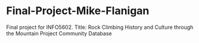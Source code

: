 # Final-Project-Mike-Flanigan
Final project for INFO5602. Title: Rock Climbing History and Culture through the Mountain Project Community Database
